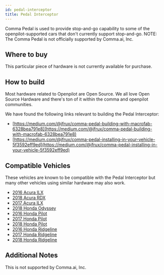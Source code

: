 ```yaml
---
id: pedal-interceptor
title: Pedal Interceptor
---
```




Comma Pedal is used to provide stop-and-go capability to some of the openpilot-supported cars that don&#x27;t currently support stop-and-go. NOTE: The Comma Pedal is not officially supported by Comma.ai, Inc.

## Where to buy

This particular piece of hardware is not currently available for purchase.

## How to build

Most hardware related to Openpilot are Open Source.
We all love Open Source Hardware and there's ton of it within the comma and openpilot communities.

We have found the following links relevant to building the Pedal Interceptor:

* [https://medium.com/@jfrux/comma-pedal-building-with-macrofab-6328bea791e8](https://medium.com/@jfrux/comma-pedal-building-with-macrofab-6328bea791e8)
* [https://medium.com/@jfrux/comma-pedal-installing-in-your-vehicle-5f3592eff9ed](https://medium.com/@jfrux/comma-pedal-installing-in-your-vehicle-5f3592eff9ed)

## Compatible Vehicles

These vehicles are known to be compatible with the Pedal Interceptor but many other vehicles using similar hardware may also work.

* [2016 Acura ILX](./acura//2016-acura-ilx.md)
* [2018 Acura RDX](./acura//2018-acura-rdx.md)
* [2017 Acura ILX](./acura//2017-acura-ilx.md)
* [2018 Honda Odyssey](./honda//2018-honda-odyssey.md)
* [2016 Honda Pilot](./honda//2016-honda-pilot.md)
* [2017 Honda Pilot](./honda//2017-honda-pilot.md)
* [2018 Honda Pilot](./honda//2018-honda-pilot.md)
* [2016 Honda Ridgeline](./honda//2016-honda-ridgeline.md)
* [2017 Honda Ridgeline](./honda//2017-honda-ridgeline.md)
* [2018 Honda Ridgeline](./honda//2018-honda-ridgeline.md)

## Additional Notes
This is not supported by Comma.ai, Inc.
